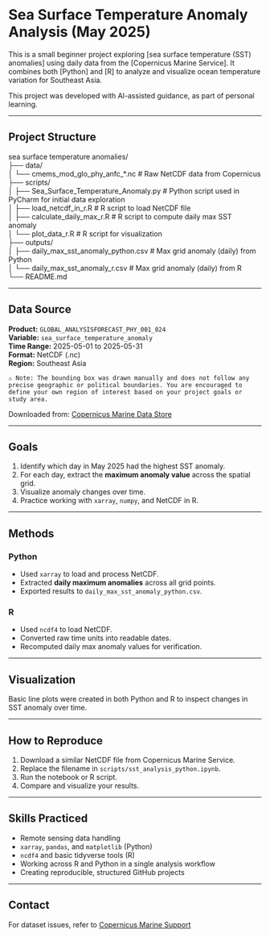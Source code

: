 # Sea Surface Temperature Anomaly Analysis (May 2025)

This is a small beginner project exploring [sea surface temperature (SST) anomalies] using daily data from the [Copernicus Marine Service]. It combines both [Python] and [R] to analyze and visualize ocean temperature variation for Southeast Asia.

This project was developed with AI-assisted guidance, as part of personal learning.

---

## Project Structure

sea surface temperature anomalies/  
├── data/  
│ └── cmems_mod_glo_phy_anfc_*.nc # Raw NetCDF data from Copernicus  
├── scripts/  
│ ├── Sea_Surface_Temperature_Anomaly.py         # Python script used in PyCharm for initial data exploration  
│ ├── load_netcdf_in_r.R                         # R script to load NetCDF file  
│ ├── calculate_daily_max_r.R                    # R script to compute daily max SST anomaly  
│ └── plot_data_r.R                              # R script for visualization  
├── outputs/  
│ ├── daily_max_sst_anomaly_python.csv           # Max grid anomaly (daily) from Python  
│ └── daily_max_sst_anomaly_r.csv                # Max grid anomaly (daily) from R  
└── README.md  

---

## Data Source

**Product:** `GLOBAL_ANALYSISFORECAST_PHY_001_024`  
**Variable:** `sea_surface_temperature_anomaly`  
**Time Range:** 2025-05-01 to 2025-05-31  
**Format:** NetCDF (.nc)  
**Region:** Southeast Asia

	⚠️ Note: The bounding box was drawn manually and does not follow any precise geographic or political boundaries. You are encouraged to define your own region of interest based on your project goals or study area.

Downloaded from: [Copernicus Marine Data Store](https://marine.copernicus.eu)

---

## Goals

1. Identify which day in May 2025 had the highest SST anomaly.
2. For each day, extract the **maximum anomaly value** across the spatial grid.
3. Visualize anomaly changes over time.
4. Practice working with `xarray`, `numpy`, and NetCDF in R.

---

## Methods

### Python
- Used `xarray` to load and process NetCDF.
- Extracted **daily maximum anomalies** across all grid points.
- Exported results to `daily_max_sst_anomaly_python.csv`.

### R
- Used `ncdf4` to load NetCDF.
- Converted raw time units into readable dates.
- Recomputed daily max anomaly values for verification.

---

## Visualization

Basic line plots were created in both Python and R to inspect changes in SST anomaly over time.

---

## How to Reproduce

1. Download a similar NetCDF file from Copernicus Marine Service.
2. Replace the filename in `scripts/sst_analysis_python.ipynb`.
3. Run the notebook or R script.
4. Compare and visualize your results.

---

## Skills Practiced

- Remote sensing data handling
- `xarray`, `pandas`, and `matplotlib` (Python)
- `ncdf4` and basic tidyverse tools (R)
- Working across R and Python in a single analysis workflow
- Creating reproducible, structured GitHub projects

---

## Contact

For dataset issues, refer to [Copernicus Marine Support](mailto:servicedesk.cmems@mercator-ocean.eu)
